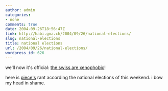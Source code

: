 ```yaml
---
author: admin
categories:
- none
comments: true
date: 2004-09-26T18:56:47Z
link: http://habi.gna.ch/2004/09/26/national-elections/
slug: national-elections
title: national elections
url: /2004/09/26/national-elections/
wordpress_id: 626
---
```


we'll now it's official: [the swiss are xenophobic](http://www.sfdrs.ch/content/home/abstimmungen.shtml)!

here is [piece's](http://www.web-laun.ch/pieceoBlog/index.php?p=1338) rant according the national elections of this weekend.
i bow my head in shame.
